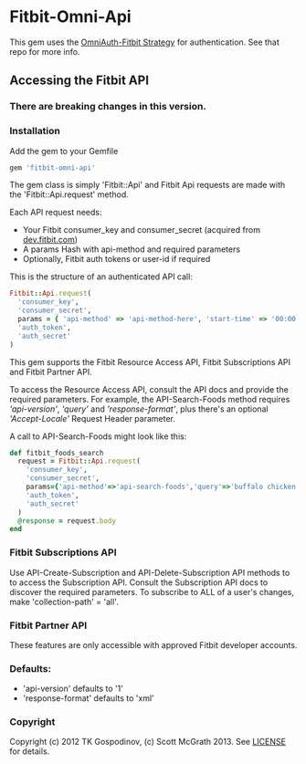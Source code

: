 # Fitbit-Omni-Api

This gem uses the [OmniAuth-Fitbit Strategy](https://github.com/tkgospodinov/omniauth-fitbit) for authentication.
See that repo for more info.

## Accessing the Fitbit API
### There are breaking changes in this version.

### Installation

Add the gem to your Gemfile
```ruby
gem 'fitbit-omni-api'
```

The gem class is simply 'Fitbit::Api' and Fitbit Api requests are made with the 'Fitbit::Api.request' method.

Each API request needs:
* Your Fitbit consumer_key and consumer_secret (acquired from [dev.fitbit.com](http://dev.fitbit.cpm))
* A params Hash with api-method and required parameters 
* Optionally, Fitbit auth tokens or user-id if required 

This is the structure of an authenticated API call: 

```ruby
Fitbit::Api.request(
  'consumer_key',
  'consumer_secret',
  params = { 'api-method' => 'api-method-here', 'start-time' => '00:00' }
  'auth_token',
  'auth_secret'
)
```

This gem supports the Fitbit Resource Access API, Fitbit Subscriptions API and Fitbit Partner API.

To access the Resource Access API, consult the API docs and provide the required parameters. For example,
the API-Search-Foods method requires _'api-version'_, _'query'_ and _'response-format'_, plus there's an optional
_'Accept-Locale'_  Request Header parameter.

A call to API-Search-Foods might look like this:

```ruby
def fitbit_foods_search
  request = Fitbit::Api.request(
    'consumer_key',
    'consumer_secret',
    params={'api-method'=>'api-search-foods','query'=>'buffalo chicken','Accept-Locale'=>'en_US'}
    'auth_token',
    'auth_secret'
  )
  @response = request.body
end
```

### Fitbit Subscriptions API
Use API-Create-Subscription and API-Delete-Subscription API methods to to access the Subscription API.
Consult the Subscription API docs to discover the required parameters.
To subscribe to ALL of a user's changes, make 'collection-path' = 'all'.

### Fitbit Partner API
These features are only accessible with approved Fitbit developer accounts. 

### Defaults:
* 'api-version' defaults to '1'
* 'response-format' defaults to 'xml'

### Copyright

Copyright (c) 2012 TK Gospodinov, (c) Scott McGrath 2013. See [LICENSE](https://github.com/scrawlon/fitbit-omni-api/blob/master/LICENSE.md) for details.
